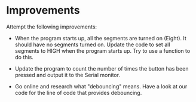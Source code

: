 # Improvements

Attempt the following improvements:

+ When the program starts up, all the segments are turned on (Eight). It should have no segments turned on. Update the code to set all segments to HIGH when the program starts up. Try to use a function to do this. 

+ Update the program to count the number of times the button has been pressed and output it to the Serial monitor. 

+ Go online and research what "debouncing" means. Have a look at our code for the line of code that provides debouncing. 

